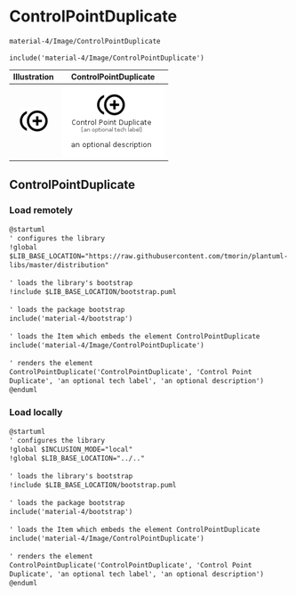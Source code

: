 # ControlPointDuplicate


```text
material-4/Image/ControlPointDuplicate
```

```text
include('material-4/Image/ControlPointDuplicate')
```



| Illustration | ControlPointDuplicate |
| :---: | :---: |
| ![illustration for Illustration](../../material-4/Image/ControlPointDuplicate.png) | ![illustration for ControlPointDuplicate](../../material-4/Image/ControlPointDuplicate.Local.png) |




## ControlPointDuplicate

### Load remotely
```plantuml
@startuml
' configures the library
!global $LIB_BASE_LOCATION="https://raw.githubusercontent.com/tmorin/plantuml-libs/master/distribution"

' loads the library's bootstrap
!include $LIB_BASE_LOCATION/bootstrap.puml

' loads the package bootstrap
include('material-4/bootstrap')

' loads the Item which embeds the element ControlPointDuplicate
include('material-4/Image/ControlPointDuplicate')

' renders the element
ControlPointDuplicate('ControlPointDuplicate', 'Control Point Duplicate', 'an optional tech label', 'an optional description')
@enduml
```

### Load locally
```plantuml
@startuml
' configures the library
!global $INCLUSION_MODE="local"
!global $LIB_BASE_LOCATION="../.."

' loads the library's bootstrap
!include $LIB_BASE_LOCATION/bootstrap.puml

' loads the package bootstrap
include('material-4/bootstrap')

' loads the Item which embeds the element ControlPointDuplicate
include('material-4/Image/ControlPointDuplicate')

' renders the element
ControlPointDuplicate('ControlPointDuplicate', 'Control Point Duplicate', 'an optional tech label', 'an optional description')
@enduml
```

